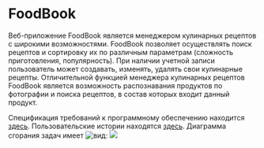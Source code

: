 # FoodBook

Веб-приложение FoodBook является менеджером кулинарных рецептов с широкими возможностями.
FoodBook позволяет осуществлять поиск рецептов и сортировку их по различным параметрам (сложность приготовления, популярность).
При наличии учетной записи пользователь может создавать, изменять, удалять свои кулинарные рецепты.
Отличительной функцией менеджера кулинарных рецептов FoodBook является возможность распознавания продуктов по фотографии и
поиска рецептов, в состав которых входит данный продукт.

Спецификация требований к программному обеспечению находится [здесь](./Documents/SRS.md).
Пользовательские истории находятся [здесь](./Documents/UserStory.md).
Диаграмма сгорания задач имеет ![вид](./burndown.svg):
<img src="./burndown.svg">
